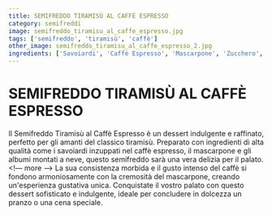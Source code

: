 ```yaml
---
title: SEMIFREDDO TIRAMISÙ AL CAFFÈ ESPRESSO
category: semifreddi
image: semifreddo_tiramisu_al_caffe_espresso.jpg
tags: ['semifreddo', 'tiramisù', 'caffè']
other_image: semifreddo_tiramisu_al_caffe_espresso_2.jpg
ingredients: ['Savoiardi', 'Caffè Espresso', 'Mascarpone', 'Zucchero', 'Uova', 'Tuorli', 'Cacao Amaro']
---
```

# SEMIFREDDO TIRAMISÙ AL CAFFÈ ESPRESSO
Il Semifreddo Tiramisù al Caffè Espresso è un dessert indulgente e raffinato, perfetto per gli amanti del classico tiramisù. Preparato con ingredienti di alta qualità come i savoiardi inzuppati nel caffè espresso, il mascarpone e gli albumi montati a neve, questo semifreddo sarà una vera delizia per il palato.
<!— more —>
La sua consistenza morbida e il gusto intenso del caffè si fondono armoniosamente con la cremosità del mascarpone, creando un'esperienza gustativa unica. Conquistate il vostro palato con questo dessert sofisticato e indulgente, ideale per concludere in dolcezza un pranzo o una cena speciale.
